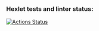 ### Hexlet tests and linter status:
[![Actions Status](https://github.com/SvetlanaMaksimova/fullstack-javascript-project-46/workflows/hexlet-check/badge.svg)](https://github.com/SvetlanaMaksimova/fullstack-javascript-project-46/actions)
